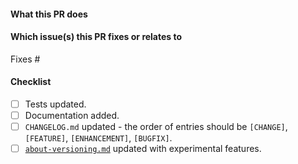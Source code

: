 <!--  Thanks for sending a pull request!  Before submitting:

1. Read our CONTRIBUTING.md guide
2. Rebase your PR if it gets out of sync with main
-->

#### What this PR does

#### Which issue(s) this PR fixes or relates to

Fixes #<issue number>

#### Checklist

- [ ] Tests updated.
- [ ] Documentation added.
- [ ] `CHANGELOG.md` updated - the order of entries should be `[CHANGE]`, `[FEATURE]`, `[ENHANCEMENT]`, `[BUGFIX]`.
- [ ] [`about-versioning.md`](https://github.com/grafana/mimir/blob/main/docs/sources/mimir/configure/about-versioning.md) updated with experimental features.
